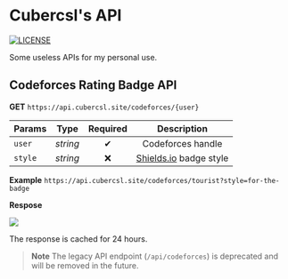 # Cubercsl's API

[![LICENSE](https://img.shields.io/github/license/cubercsl/api)](LICENSE)

Some useless APIs for my personal use.

## Codeforces Rating Badge API



**GET** `https://api.cubercsl.site/codeforces/{user}`

| Params  | Type     | Required | Description                                   |
| ------- | -------  | :------: | :-------------------------------------------: |
| `user`  | _string_ |    ✔    | Codeforces handle                             |
| `style` | _string_ |    ❌   | [Shields.io](https://shields.io/) badge style |

**Example** `https://api.cubercsl.site/codeforces/tourist?style=for-the-badge`

**Respose**

![](https://api.cubercsl.site/codeforces/tourist?style=for-the-badge)

The response is cached for 24 hours.

> **Note**
> The legacy API endpoint (`/api/codeforces`) is deprecated and will be removed in the future.
